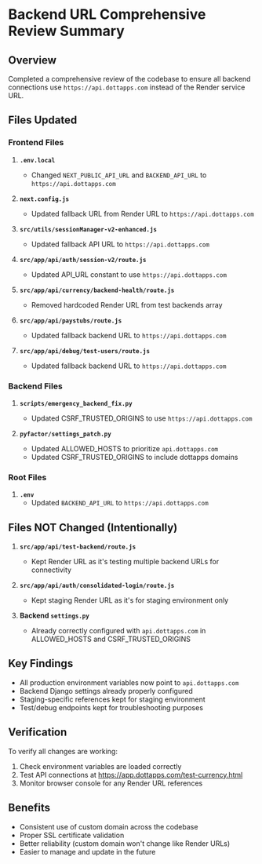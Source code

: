 # Backend URL Comprehensive Review Summary

## Overview
Completed a comprehensive review of the codebase to ensure all backend connections use `https://api.dottapps.com` instead of the Render service URL.

## Files Updated

### Frontend Files
1. **`.env.local`**
   - Changed `NEXT_PUBLIC_API_URL` and `BACKEND_API_URL` to `https://api.dottapps.com`

2. **`next.config.js`**
   - Updated fallback URL from Render URL to `https://api.dottapps.com`

3. **`src/utils/sessionManager-v2-enhanced.js`**
   - Updated fallback API URL to `https://api.dottapps.com`

4. **`src/app/api/auth/session-v2/route.js`**
   - Updated API_URL constant to use `https://api.dottapps.com`

5. **`src/app/api/currency/backend-health/route.js`**
   - Removed hardcoded Render URL from test backends array

6. **`src/app/api/paystubs/route.js`**
   - Updated fallback backend URL to `https://api.dottapps.com`

7. **`src/app/api/debug/test-users/route.js`**
   - Updated fallback backend URL to `https://api.dottapps.com`

### Backend Files
1. **`scripts/emergency_backend_fix.py`**
   - Updated CSRF_TRUSTED_ORIGINS to use `https://api.dottapps.com`

2. **`pyfactor/settings_patch.py`**
   - Updated ALLOWED_HOSTS to prioritize `api.dottapps.com`
   - Updated CSRF_TRUSTED_ORIGINS to include dottapps domains

### Root Files
1. **`.env`**
   - Updated `BACKEND_API_URL` to `https://api.dottapps.com`

## Files NOT Changed (Intentionally)
1. **`src/app/api/test-backend/route.js`**
   - Kept Render URL as it's testing multiple backend URLs for connectivity

2. **`src/app/api/auth/consolidated-login/route.js`**
   - Kept staging Render URL as it's for staging environment only

3. **Backend `settings.py`**
   - Already correctly configured with `api.dottapps.com` in ALLOWED_HOSTS and CSRF_TRUSTED_ORIGINS

## Key Findings
- All production environment variables now point to `api.dottapps.com`
- Backend Django settings already properly configured
- Staging-specific references kept for staging environment
- Test/debug endpoints kept for troubleshooting purposes

## Verification
To verify all changes are working:
1. Check environment variables are loaded correctly
2. Test API connections at https://app.dottapps.com/test-currency.html
3. Monitor browser console for any Render URL references

## Benefits
- Consistent use of custom domain across the codebase
- Proper SSL certificate validation
- Better reliability (custom domain won't change like Render URLs)
- Easier to manage and update in the future